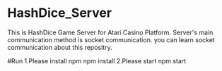 # HashDice_Server
This is HashDice Game Server for Atari Casino Platform.
Server's main communication method is socket communication.
you can learn socket communication about this repositry.


#Run
1.Please install npm
npm install
2.Please start
npm start